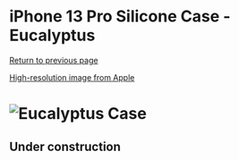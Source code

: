 # iPhone 13 Pro Silicone Case - Eucalyptus

[Return to previous page](/iphone_13)

[High-resolution image from Apple](https://store.storeimages.cdn-apple.com/8756/as-images.apple.com/is//MN673?wid=4500&hei=4500&fmt=png)

# ![Eucalyptus Case](/everyphone/MN673.png)

## Under construction
